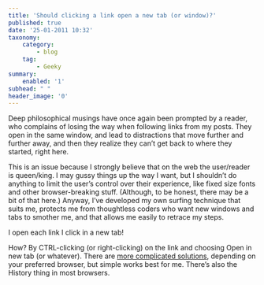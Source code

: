 ```yaml
---
title: 'Should clicking a link open a new tab (or window)?'
published: true
date: '25-01-2011 10:32'
taxonomy:
    category:
        - blog
    tag:
        - Geeky
summary:
    enabled: '1'
subhead: " "
header_image: '0'
---
```


Deep philosophical musings have once again been prompted by a reader, who complains of losing the way when following links from my posts. They open in the same window, and lead to distractions that move further and further away, and then they realize they can’t get back to where they started, right here. 

This is an issue because I strongly believe that on the web the user/reader is queen/king. I may gussy things up the way I want, but I shouldn’t do anything to limit the user’s control over their experience, like fixed size fonts and other browser-breaking stuff. (Although, to be honest, there may be a bit of that here.) Anyway, I’ve developed my own surfing technique that suits me, protects me from thoughtless coders who want new windows and tabs to smother me, and that allows me easily to retrace my steps.

I open each link I click in a new tab!

How? By CTRL-clicking (or right-clicking) on the link and choosing Open in new tab (or whatever). There are [more complicated solutions](https://web.archive.org/web/20090301235732/http://www.switchingtomac.com//tutorials//how-to-force-safari-4-to-open-links-in-a-new-tab-instead-of-a-new-window/), depending on your preferred browser, but simple works best for me. There’s also the History thing in most browsers.

